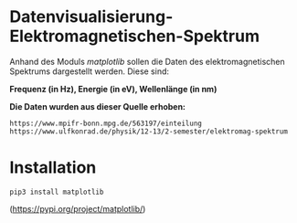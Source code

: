# Datenvisualisierung-Elektromagnetischen-Spektrum

Anhand des Moduls *matplotlib* sollen die Daten des elektromagnetischen Spektrums dargestellt werden.
Diese sind:
    
   **Frequenz (in Hz), Energie (in eV), Wellenlänge (in nm)**

**Die Daten wurden aus dieser Quelle erhoben:** 
    
    https://www.mpifr-bonn.mpg.de/563197/einteilung
    https://www.ulfkonrad.de/physik/12-13/2-semester/elektromag-spektrum

# Installation

    pip3 install matplotlib

(https://pypi.org/project/matplotlib/)
